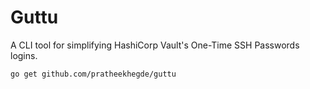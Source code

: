 Guttu
===

A CLI tool for simplifying HashiCorp Vault's One-Time SSH Passwords logins. 

```go get github.com/pratheekhegde/guttu```
